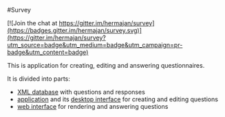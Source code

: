 #Survey

[![Join the chat at https://gitter.im/hermajan/survey](https://badges.gitter.im/hermajan/survey.svg)](https://gitter.im/hermajan/survey?utm_source=badge&utm_medium=badge&utm_campaign=pr-badge&utm_content=badge)

This is application for creating, editing and answering questionnaires.

It is divided into parts:
* [XML database](https://github.com/hermajan/survey/wiki/XML-database) with questions and responses
* [application](https://github.com/hermajan/survey/wiki/Java-application) and its [desktop interface](https://github.com/hermajan/survey/wiki/Desktop-Interface) for creating and editing questions
* [web interface](https://github.com/hermajan/survey/wiki/Web-interface) for rendering and answering questions
